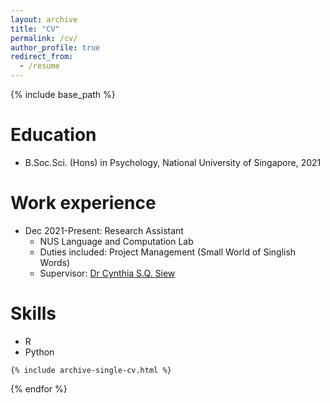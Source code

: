 ```yaml
---
layout: archive
title: "CV"
permalink: /cv/
author_profile: true
redirect_from:
  - /resume
---
```


{% include base_path %}

Education
======
* B.Soc.Sci. (Hons) in Psychology, National University of Singapore, 2021

Work experience
======
* Dec 2021-Present: Research Assistant
  * NUS Language and Computation Lab
  * Duties included: Project Management (Small World of Singlish Words)
  * Supervisor: [Dr Cynthia S.Q. Siew](http://hello.csqsiew.xyz/)

  
Skills
======
* R
* Python

<!---
Publications
======
  <ul>{% for post in site.publications %}
    {% include archive-single-cv.html %}
  {% endfor %}</ul>
  
Talks
======
  <ul>{% for post in site.talks %}
    {% include archive-single-talk-cv.html %}
  {% endfor %}</ul>
  
Teaching
======
  <ul>{% for post in site.teaching %}
-->
    {% include archive-single-cv.html %}
  {% endfor %}</ul>
  

